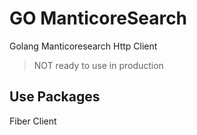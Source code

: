 # GO ManticoreSearch

Golang Manticoresearch Http Client

> NOT ready to use in production

## Use Packages

Fiber Client
